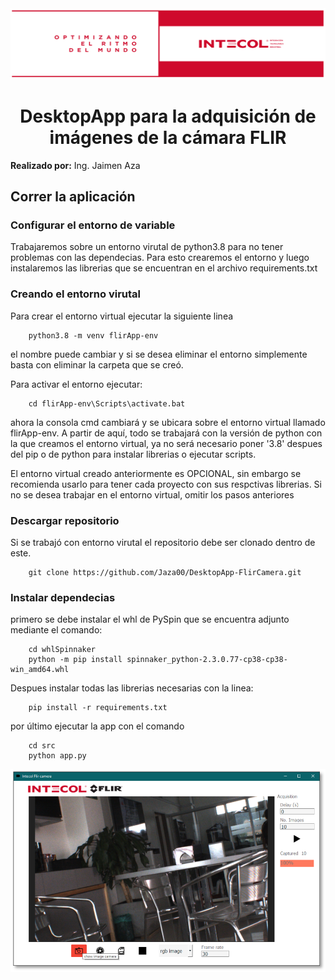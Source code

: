 
<div align="center">
    <img src="images\imagenIntecol.PNG"><img>
</div>
<h1 align="center">DesktopApp para la adquisición de imágenes de la cámara FLIR</h1>

<p>
    <b>Realizado por:</b> Ing. Jaimen Aza
</p>

<h2>Correr la aplicación</h2>

<h3>Configurar el entorno de variable</h3>

<p>
    Trabajaremos sobre un entorno virutal de python3.8 para no tener problemas con las dependecias. Para esto crearemos el entorno y luego instalaremos las librerias que se encuentran en el archivo requirements.txt
</p>

<h3>Creando el entorno virutal </h3>

<p>Para crear el entorno virtual ejecutar la siguiente linea</p>

```
    python3.8 -m venv flirApp-env
```

<p>el nombre puede cambiar y si se desea eliminar el entorno simplemente basta con eliminar la carpeta que se creó.</p>
<p>Para activar el entorno ejecutar:<p>

```
    cd flirApp-env\Scripts\activate.bat
```

<p>ahora la consola cmd cambiará y se ubicara sobre el entorno virtual llamado flirApp-env. A partir de aquí, todo se trabajará con la versión de python con la que creamos el entorno virtual, ya no será necesario poner '3.8' despues del pip o de python para instalar librerias o ejecutar scripts.</p>

<p>El entorno virtual creado anteriormente es OPCIONAL, sin embargo se recomienda usarlo para tener cada proyecto con sus respctivas librerias. Si no se desea trabajar en el entorno virtual, omitir los pasos anteriores</p>

<h3>Descargar repositorio</h3>
<p>Si se trabajó con entorno virutal el repositorio debe ser clonado dentro de este.</p>

```
    git clone https://github.com/Jaza00/DesktopApp-FlirCamera.git
```

<h3>Instalar dependecias</h3>
<p>primero se debe instalar el whl de PySpin que se encuentra adjunto mediante el comando:</p>

```
    cd whlSpinnaker
    python -m pip install spinnaker_python-2.3.0.77-cp38-cp38-win_amd64.whl
```

<p>Despues instalar todas las librerias necesarias con la linea:</p>

```
    pip install -r requirements.txt
```

<p>por último ejecutar la app con el comando</p>

```
    cd src
    python app.py
```

<div align="center">
    <img src="images\capturaWindow.PNG" width="800"><img>
</div>

